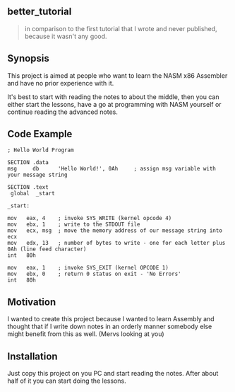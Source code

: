 ## better_tutorial

>in comparison to the first tutorial that I wrote and never published, because it wasn't any good.


## Synopsis

This project is aimed at people who want to learn the NASM x86 Assembler and have no prior experience with it.

It's best to start with reading the notes to about the middle, then you can either start the lessons, have a go at
programming with NASM yourself or continue reading the advanced notes.


## Code Example
```assembly
; Hello World Program

SECTION .data
msg     db      'Hello World!', 0Ah     ; assign msg variable with your message string

SECTION .text
 global  _start

_start:

mov   eax, 4    ; invoke SYS_WRITE (kernel opcode 4)
mov   ebx, 1    ; write to the STDOUT file
mov   ecx, msg  ; move the memory address of our message string into ecx
mov   edx, 13   ; number of bytes to write - one for each letter plus 0Ah (line feed character)
int   80h

mov   eax, 1    ; invoke SYS_EXIT (kernel OPCODE 1)
mov   ebx, 0    ; return 0 status on exit - 'No Errors'
int   80h
```

## Motivation

I wanted to create this project because I wanted to learn Assembly and thought that if I write down notes in an orderly manner somebody else might benefit from this as well. (Mervs looking at you)


## Installation

Just copy this project on you PC and start reading the notes. After about half of it you can start doing the lessons.
